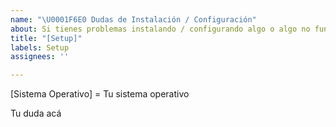 ```yaml
---
name: "\U0001F6E0 Dudas de Instalación / Configuración"
about: Si tienes problemas instalando / configurando algo o algo no funciona
title: "[Setup]"
labels: Setup
assignees: ''

---
```


[Sistema Operativo] = Tu sistema operativo

Tu duda acá
